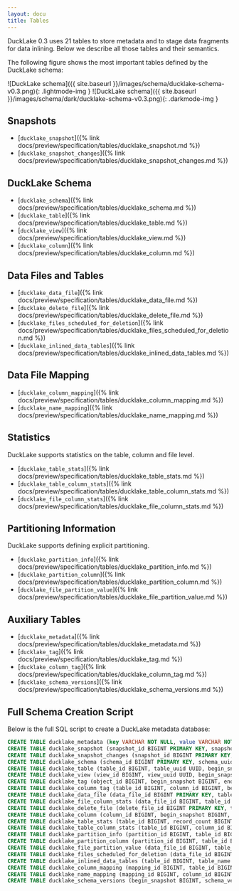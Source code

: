 ```yaml
---
layout: docu
title: Tables
---
```


DuckLake 0.3 uses 21 tables to store metadata and to stage data fragments for data inlining. Below we describe all those tables and their semantics.

The following figure shows the most important tables defined by the DuckLake schema:

![DuckLake schema]({{ site.baseurl }}/images/schema/ducklake-schema-v0.3.png){: .lightmode-img }
![DuckLake schema]({{ site.baseurl }}/images/schema/dark/ducklake-schema-v0.3.png){: .darkmode-img }

## Snapshots

* [`ducklake_snapshot`]({% link docs/preview/specification/tables/ducklake_snapshot.md %})
* [`ducklake_snapshot_changes`]({% link docs/preview/specification/tables/ducklake_snapshot_changes.md %})

## DuckLake Schema

* [`ducklake_schema`]({% link docs/preview/specification/tables/ducklake_schema.md %})
* [`ducklake_table`]({% link docs/preview/specification/tables/ducklake_table.md %})
* [`ducklake_view`]({% link docs/preview/specification/tables/ducklake_view.md %})
* [`ducklake_column`]({% link docs/preview/specification/tables/ducklake_column.md %})

## Data Files and Tables

* [`ducklake_data_file`]({% link docs/preview/specification/tables/ducklake_data_file.md %})
* [`ducklake_delete_file`]({% link docs/preview/specification/tables/ducklake_delete_file.md %})
* [`ducklake_files_scheduled_for_deletion`]({% link docs/preview/specification/tables/ducklake_files_scheduled_for_deletion.md %})
* [`ducklake_inlined_data_tables`]({% link docs/preview/specification/tables/ducklake_inlined_data_tables.md %})

## Data File Mapping

* [`ducklake_column_mapping`]({% link docs/preview/specification/tables/ducklake_column_mapping.md %})
* [`ducklake_name_mapping`]({% link docs/preview/specification/tables/ducklake_name_mapping.md %})

## Statistics

DuckLake supports statistics on the table, column and file level.

* [`ducklake_table_stats`]({% link docs/preview/specification/tables/ducklake_table_stats.md %})
* [`ducklake_table_column_stats`]({% link docs/preview/specification/tables/ducklake_table_column_stats.md %})
* [`ducklake_file_column_stats`]({% link docs/preview/specification/tables/ducklake_file_column_stats.md %})

## Partitioning Information

DuckLake supports defining explicit partitioning.

* [`ducklake_partition_info`]({% link docs/preview/specification/tables/ducklake_partition_info.md %})
* [`ducklake_partition_column`]({% link docs/preview/specification/tables/ducklake_partition_column.md %})
* [`ducklake_file_partition_value`]({% link docs/preview/specification/tables/ducklake_file_partition_value.md %})

## Auxiliary Tables

* [`ducklake_metadata`]({% link docs/preview/specification/tables/ducklake_metadata.md %})
* [`ducklake_tag`]({% link docs/preview/specification/tables/ducklake_tag.md %})
* [`ducklake_column_tag`]({% link docs/preview/specification/tables/ducklake_column_tag.md %})
* [`ducklake_schema_versions`]({% link docs/preview/specification/tables/ducklake_schema_versions.md %})

## Full Schema Creation Script

Below is the full SQL script to create a DuckLake metadata database:

```sql
CREATE TABLE ducklake_metadata (key VARCHAR NOT NULL, value VARCHAR NOT NULL, scope VARCHAR, scope_id BIGINT);
CREATE TABLE ducklake_snapshot (snapshot_id BIGINT PRIMARY KEY, snapshot_time TIMESTAMPTZ, schema_version BIGINT, next_catalog_id BIGINT, next_file_id BIGINT);
CREATE TABLE ducklake_snapshot_changes (snapshot_id BIGINT PRIMARY KEY, changes_made VARCHAR, author VARCHAR, commit_message VARCHAR, commit_extra_info VARCHAR);
CREATE TABLE ducklake_schema (schema_id BIGINT PRIMARY KEY, schema_uuid UUID, begin_snapshot BIGINT, end_snapshot BIGINT, schema_name VARCHAR, path VARCHAR, path_is_relative BOOLEAN);
CREATE TABLE ducklake_table (table_id BIGINT, table_uuid UUID, begin_snapshot BIGINT, end_snapshot BIGINT, schema_id BIGINT, table_name VARCHAR, path VARCHAR, path_is_relative BOOLEAN);
CREATE TABLE ducklake_view (view_id BIGINT, view_uuid UUID, begin_snapshot BIGINT, end_snapshot BIGINT, schema_id BIGINT, view_name VARCHAR, dialect VARCHAR, sql VARCHAR, column_aliases VARCHAR);
CREATE TABLE ducklake_tag (object_id BIGINT, begin_snapshot BIGINT, end_snapshot BIGINT, key VARCHAR, value VARCHAR);
CREATE TABLE ducklake_column_tag (table_id BIGINT, column_id BIGINT, begin_snapshot BIGINT, end_snapshot BIGINT, key VARCHAR, value VARCHAR);
CREATE TABLE ducklake_data_file (data_file_id BIGINT PRIMARY KEY, table_id BIGINT, begin_snapshot BIGINT, end_snapshot BIGINT, file_order BIGINT, path VARCHAR, path_is_relative BOOLEAN, file_format VARCHAR, record_count BIGINT, file_size_bytes BIGINT, footer_size BIGINT, row_id_start BIGINT, partition_id BIGINT, encryption_key VARCHAR, partial_file_info VARCHAR, mapping_id BIGINT);
CREATE TABLE ducklake_file_column_stats (data_file_id BIGINT, table_id BIGINT, column_id BIGINT, column_size_bytes BIGINT, value_count BIGINT, null_count BIGINT, min_value VARCHAR, max_value VARCHAR, contains_nan BOOLEAN, extra_stats VARCHAR);
CREATE TABLE ducklake_delete_file (delete_file_id BIGINT PRIMARY KEY, table_id BIGINT, begin_snapshot BIGINT, end_snapshot BIGINT, data_file_id BIGINT, path VARCHAR, path_is_relative BOOLEAN, format VARCHAR, delete_count BIGINT, file_size_bytes BIGINT, footer_size BIGINT, encryption_key VARCHAR);
CREATE TABLE ducklake_column (column_id BIGINT, begin_snapshot BIGINT, end_snapshot BIGINT, table_id BIGINT, column_order BIGINT, column_name VARCHAR, column_type VARCHAR, initial_default VARCHAR, default_value VARCHAR, nulls_allowed BOOLEAN, parent_column BIGINT);
CREATE TABLE ducklake_table_stats (table_id BIGINT, record_count BIGINT, next_row_id BIGINT, file_size_bytes BIGINT);
CREATE TABLE ducklake_table_column_stats (table_id BIGINT, column_id BIGINT, contains_null BOOLEAN, contains_nan BOOLEAN, min_value VARCHAR, max_value VARCHAR, extra_stats VARCHAR);
CREATE TABLE ducklake_partition_info (partition_id BIGINT, table_id BIGINT, begin_snapshot BIGINT, end_snapshot BIGINT);
CREATE TABLE ducklake_partition_column (partition_id BIGINT, table_id BIGINT, partition_key_index BIGINT, column_id BIGINT, transform VARCHAR);
CREATE TABLE ducklake_file_partition_value (data_file_id BIGINT, table_id BIGINT, partition_key_index BIGINT, partition_value VARCHAR);
CREATE TABLE ducklake_files_scheduled_for_deletion (data_file_id BIGINT, path VARCHAR, path_is_relative BOOLEAN, schedule_start TIMESTAMPTZ);
CREATE TABLE ducklake_inlined_data_tables (table_id BIGINT, table_name VARCHAR, schema_version BIGINT);
CREATE TABLE ducklake_column_mapping (mapping_id BIGINT, table_id BIGINT, type VARCHAR);
CREATE TABLE ducklake_name_mapping (mapping_id BIGINT, column_id BIGINT, source_name VARCHAR, target_field_id BIGINT, parent_column BIGINT, is_partition BOOLEAN);
CREATE TABLE ducklake_schema_versions (begin_snapshot BIGINT, schema_version BIGINT);
```
